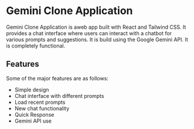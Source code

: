 # Gemini Clone Application

Gemini Clone Application is aweb app built with React and Tailwind CSS. It provides a chat interface where users can interact with a chatbot for various prompts and suggestions.
It is build using the Google Gemini API.
It is completely functional. 


## Features
Some of the major features are as follows:
- Simple design
- Chat interface with different prompts
- Load recent prompts
- New chat functionality
- Quick Response
- Gemini API use




